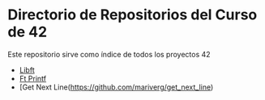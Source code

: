 # Directorio de Repositorios del Curso de 42

Este repositorio sirve como índice de todos los proyectos 42

- [Libft](https://github.com/mariverg/Libtf/tree/master) 
- [Ft Printf](https://github.com/mariverg/ft_prinft/tree/master)
- [Get Next Line(https://github.com/mariverg/get_next_line)
